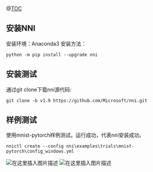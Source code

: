 ﻿@[TOC](NNI体验文档)
## 安装NNI
安装环境：Anaconda3
安装方法：
```
python -m pip install --upgrade nni
```
## 安装测试
通过git clone下载nni源代码:
```
git clone -b v1.9 https://github.com/Microsoft/nni.git
```
## 样例测试
使用mnist-pytorch样例测试。运行成功，代表nni安装成功。
 ```
nnictl create --config nni\examples\trials\mnist-pytorch\config_windows.yml
```
 
![在这里插入图片描述](https://img-blog.csdnimg.cn/20201204152348186.PNG?x-oss-process=image/watermark,type_ZmFuZ3poZW5naGVpdGk,shadow_10,text_aHR0cHM6Ly9ibG9nLmNzZG4ubmV0L3dlaXhpbl80MzQwODU5OQ==,size_16,color_FFFFFF,t_70)
![在这里插入图片描述](https://img-blog.csdnimg.cn/20201204165720151.PNG?x-oss-process=image/watermark,type_ZmFuZ3poZW5naGVpdGk,shadow_10,text_aHR0cHM6Ly9ibG9nLmNzZG4ubmV0L3dlaXhpbl80MzQwODU5OQ==,size_16,color_FFFFFF,t_70)


